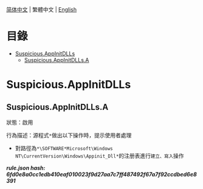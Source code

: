


  
[简体中文](README.md) | 繁體中文 | [English](README_en_us.md)  
  

目錄
==

* [Suspicious.AppInitDLLs](#suspiciousappinitdlls)
	* [Suspicious.AppInitDLLs.A](#suspiciousappinitdllsa)

# Suspicious.AppInitDLLs

## Suspicious.AppInitDLLs.A
  
狀態：啟用

行為描述：源程式`*`做出以下操作時，提示使用者處理
- 對路徑為`*\SOFTWARE*Microsoft\Windows NT\CurrentVersion\Windows\Appinit_Dll*`的注册表進行`建立、寫入`操作
  
***rule.json hash: 6fd0e8a0cc1edb410eaf010023f9d27aa7c7ff487492f67a7f92ccdbed6e8391***